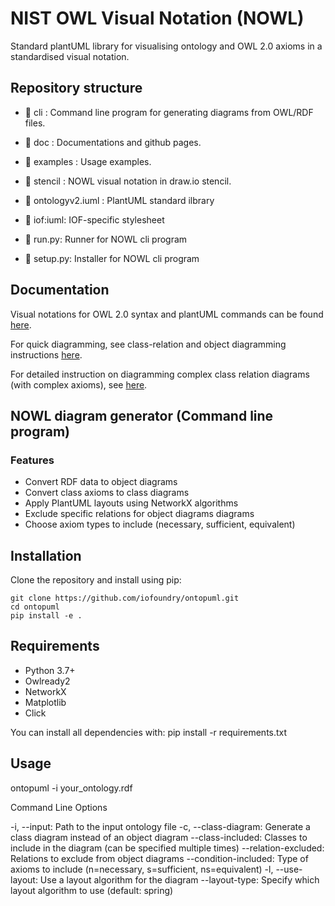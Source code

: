 # NIST OWL Visual Notation (NOWL)
Standard plantUML library for visualising ontology and OWL 2.0 axioms in a standardised visual notation. 

## Repository structure


- :file_folder: cli : Command line program for generating diagrams from OWL/RDF files.

- :file_folder: doc : Documentations and github pages.

- :file_folder: examples : Usage examples.

- :file_folder: stencil : NOWL visual notation in draw.io stencil.
- 📄 ontologyv2.iuml : PlantUML standard ilbrary
- 📄 iof:iuml: IOF-specific stylesheet
- 📄 run.py: Runner for NOWL cli program
- 📄 setup.py: Installer for NOWL cli program

## Documentation

Visual notations for OWL 2.0 syntax and plantUML commands can be found [here](https://iofoundry.github.io/ontopuml/commands). 

For quick diagramming, see class-relation and object diagramming instructions [here](https://iofoundry.github.io/ontopuml/quick-diagram).

For detailed instruction on diagramming complex class relation diagrams (with complex axioms), see [here](https://iofoundry.github.io/ontopuml/axioms).

## NOWL diagram generator (Command line program)

### Features
- Convert RDF data to object diagrams
- Convert class axioms to class diagrams
- Apply PlantUML layouts using NetworkX algorithms
- Exclude specific relations for object  diagrams diagrams
- Choose axiom types to include (necessary, sufficient, equivalent)

## Installation

Clone the repository and install using pip:

```
git clone https://github.com/iofoundry/ontopuml.git
cd ontopuml
pip install -e .
```

## Requirements
- Python 3.7+
- Owlready2
- NetworkX
- Matplotlib
- Click

You can install all dependencies with:
pip install -r requirements.txt

## Usage

ontopuml -i your_ontology.rdf

Command Line Options

-i, --input: Path to the input ontology file
-c, --class-diagram: Generate a class diagram instead of an object diagram
--class-included: Classes to include in the diagram (can be specified multiple times)
--relation-excluded: Relations to exclude from object diagrams
--condition-included: Type of axioms to include (n=necessary, s=sufficient, ns=equivalent)
-l, --use-layout: Use a layout algorithm for the diagram
--layout-type: Specify which layout algorithm to use (default: spring)




